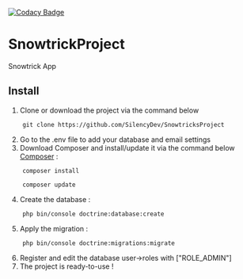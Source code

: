 [![Codacy Badge](https://api.codacy.com/project/badge/Grade/4fddffbc3e4342b0868fece3dbb5827d)](https://www.codacy.com/manual/SilencyDev/SnowtricksProject?utm_source=github.com&amp;utm_medium=referral&amp;utm_content=SilencyDev/SnowtricksProject&amp;utm_campaign=Badge_Grade)

# SnowtrickProject

Snowtrick App

## Install
1.  Clone or download the project via the command below
```
    git clone https://github.com/SilencyDev/SnowtricksProject
```
2.  Go to the .env file to add your database and email settings
3.  Download Composer and install/update it via the command below [Composer](https://getcomposer.org/download/) :
```
    composer install

    composer update
```
4.  Create the database :
```
    php bin/console doctrine:database:create
```
5.  Apply the migration :
```
    php bin/console doctrine:migrations:migrate
```
6.  Register and edit the database user->roles with ["ROLE_ADMIN"]
7.  The project is ready-to-use !